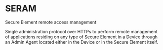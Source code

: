 # SERAM
Secure Element remote access management

Single administration protocol over HTTPs to perform remote management of applications residing on any type of Secure Element in a Device through an Admin Agent located either in the Device or in the Secure Element itself.
